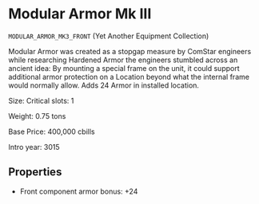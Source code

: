 # Modular Armor Mk III

`MODULAR_ARMOR_MK3_FRONT` (Yet Another Equipment Collection)

Modular Armor was created as a stopgap measure by ComStar engineers while researching Hardened Armor the engineers stumbled across an ancient idea: By mounting a special frame on the unit, it could support additional armor protection on a Location beyond what the internal frame would normally allow. Adds 24 Armor in installed location.

Size: Critical slots: 1

Weight: 0.75 tons

Base Price: 400,000 cbills

Intro year: 3015

## Properties
* Front component armor bonus: +24 
